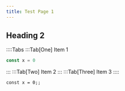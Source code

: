 ```yaml
---
title: Test Page 1
---
```


## Heading 2

::::Tabs
:::Tab[One]
Item 1
```js Output
const x = 0
```
:::
:::Tab[Two]
Item 2
:::
:::Tab[Three]
Item 3
::::

```txt Output
const x = 0;;
```
